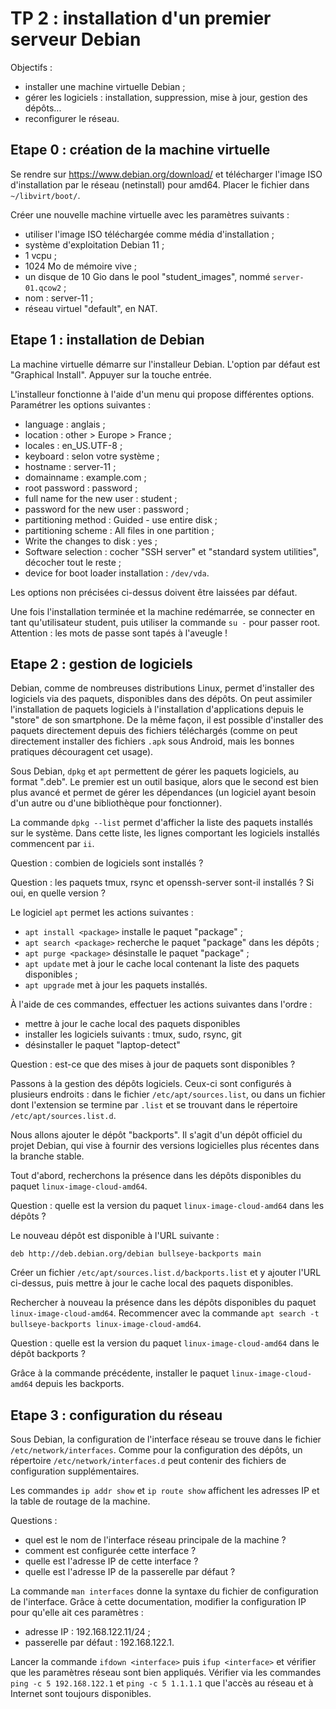 # TP 2 : installation d'un premier serveur Debian

Objectifs :

- installer une machine virtuelle Debian ;
- gérer les logiciels : installation, suppression, mise à jour, gestion des
  dépôts...
- reconfigurer le réseau.

## Etape 0 : création de la machine virtuelle

Se rendre sur https://www.debian.org/download/ et télécharger l'image ISO
d'installation par le réseau (netinstall) pour amd64. Placer le fichier dans
`~/libvirt/boot/`.

Créer une nouvelle machine virtuelle avec les paramètres suivants :

- utiliser l'image ISO téléchargée comme média d'installation ;
- système d'exploitation Debian 11 ;
- 1 vcpu ;
- 1024 Mo de mémoire vive ;
- un disque de 10 Gio dans le pool "student_images", nommé `server-01.qcow2` ;
- nom : server-11 ;
- réseau virtuel "default", en NAT.

## Etape 1 : installation de Debian

La machine virtuelle démarre sur l'installeur Debian. L'option par défaut est
"Graphical Install". Appuyer sur la touche entrée.

L'installeur fonctionne à l'aide d'un menu qui propose différentes options.
Paramétrer les options suivantes :

- language : anglais ;
- location : other > Europe > France ;
- locales : en_US.UTF-8 ;
- keyboard : selon votre système ;
- hostname : server-11 ;
- domainname : example.com ;
- root password : password ;
- full name for the new user : student ;
- password for the new user : password ;
- partitioning method : Guided - use entire disk ;
- partitioning scheme : All files in one partition ;
- Write the changes to disk : yes ;
- Software selection : cocher "SSH server" et "standard system utilities",
  décocher tout le reste ;
- device for boot loader installation : `/dev/vda`.

Les options non précisées ci-dessus doivent être laissées par défaut.

Une fois l'installation terminée et la machine redémarrée, se connecter en tant
qu'utilisateur student, puis utiliser la commande `su -` pour passer root.
Attention : les mots de passe sont tapés à l'aveugle !

## Etape 2 : gestion de logiciels

Debian, comme de nombreuses distributions Linux, permet d'installer des
logiciels via des paquets, disponibles dans des dépôts. On peut assimiler
l'installation de paquets logiciels à l'installation d'applications depuis le
"store" de son smartphone. De la même façon, il est possible d'installer des
paquets directement depuis des fichiers téléchargés (comme on peut directement
installer des fichiers `.apk` sous Android, mais les bonnes pratiques
découragent cet usage).

Sous Debian, `dpkg` et `apt` permettent de gérer les paquets logiciels, au
format ".deb". Le premier est un outil basique, alors que le second est bien
plus avancé et permet de gérer les dépendances (un logiciel ayant besoin d'un
autre ou d'une bibliothèque pour fonctionner).

La commande `dpkg --list` permet d'afficher la liste des paquets installés sur
le système. Dans cette liste, les lignes comportant les logiciels installés
commencent par `ii`.

Question : combien de logiciels sont installés ?

Question : les paquets tmux, rsync et openssh-server sont-il installés ? Si
oui, en quelle version ?

Le logiciel `apt` permet les actions suivantes :

- `apt install <package>` installe le paquet "package" ;
- `apt search <package>` recherche le paquet "package" dans les dépôts ;
- `apt purge <package>` désinstalle le paquet "package" ;
- `apt update` met à jour le cache local contenant la liste des paquets
  disponibles ;
- `apt upgrade` met à jour les paquets installés.

À l'aide de ces commandes, effectuer les actions suivantes dans l'ordre :
- mettre à jour le cache local des paquets disponibles
- installer les logiciels suivants : tmux, sudo, rsync, git
- désinstaller le paquet "laptop-detect"

Question : est-ce que des mises à jour de paquets sont disponibles ?

Passons à la gestion des dépôts logiciels. Ceux-ci sont configurés à plusieurs
endroits : dans le fichier `/etc/apt/sources.list`, ou dans un fichier dont
l'extension se termine par `.list` et se trouvant dans le répertoire
`/etc/apt/sources.list.d`.

Nous allons ajouter le dépôt "backports". Il s'agit d'un dépôt officiel du
projet Debian, qui vise à fournir des versions logicielles plus récentes dans
la branche stable.

Tout d'abord, recherchons la présence dans les dépôts disponibles du paquet
`linux-image-cloud-amd64`.

Question : quelle est la version du paquet `linux-image-cloud-amd64` dans les
dépôts ?

Le nouveau dépôt est disponible à l'URL suivante :

```
deb http://deb.debian.org/debian bullseye-backports main
```

Créer un fichier `/etc/apt/sources.list.d/backports.list` et y ajouter l'URL
ci-dessus, puis mettre à jour le cache local des paquets disponibles.

Rechercher à nouveau la présence dans les dépôts disponibles du paquet
`linux-image-cloud-amd64`. Recommencer avec la commande `apt search -t
bullseye-backports linux-image-cloud-amd64`.

Question : quelle est la version du paquet `linux-image-cloud-amd64` dans le
dépôt backports ?

Grâce à la commande précédente, installer le paquet `linux-image-cloud-amd64`
depuis les backports.

## Etape 3 : configuration du réseau

Sous Debian, la configuration de l'interface réseau se trouve dans le fichier
`/etc/network/interfaces`. Comme pour la configuration des dépôts, un
répertoire `/etc/network/interfaces.d` peut contenir des fichiers de
configuration supplémentaires.

Les commandes `ip addr show` et `ip route show` affichent les adresses IP et la
table de routage de la machine.

Questions :

- quel est le nom de l'interface réseau principale de la machine ?
- comment est configurée cette interface ?
- quelle est l'adresse IP de cette interface ?
- quelle est l'adresse IP de la passerelle par défaut ?

La commande `man interfaces` donne la syntaxe du fichier de configuration de
l'interface. Grâce à cette documentation, modifier la configuration IP pour
qu'elle ait ces paramètres :

- adresse IP : 192.168.122.11/24 ;
- passerelle par défaut : 192.168.122.1.

Lancer la commande `ifdown <interface>` puis `ifup <interface>` et vérifier que
les paramètres réseau sont bien appliqués. Vérifier via les commandes `ping -c
5 192.168.122.1` et `ping -c 5 1.1.1.1` que l'accès au réseau et à Internet
sont toujours disponibles.


